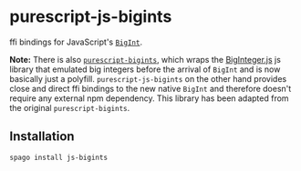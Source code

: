 # purescript-js-bigints

ffi bindings for JavaScript's [`BigInt`](https://developer.mozilla.org/en-US/docs/Web/JavaScript/Reference/Global_Objects/BigInt).

**Note:** There is also [`purescript-bigints`](https://github.com/purescript-contrib/purescript-bigints), which wraps the [BigInteger.js](https://github.com/peterolson/BigInteger.js) js library that emulated big integers before the arrival of `BigInt` and is now basically just a polyfill.
`purescript-js-bigints` on the other hand provides close and direct ffi bindings to the new native `BigInt` and therefore doesn't require any external npm dependency. This library has been adapted from the original `purescript-bigints`.

## Installation

```bash
spago install js-bigints
```
